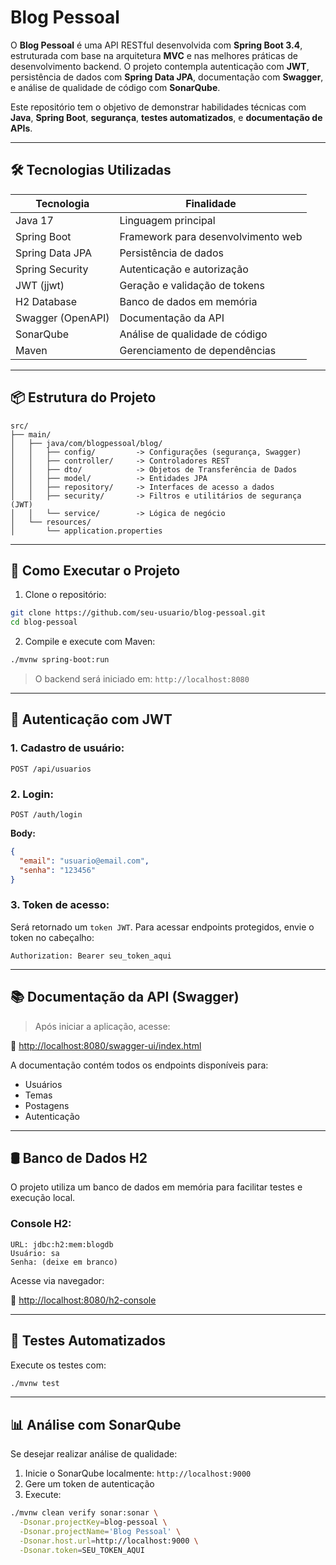 # Blog Pessoal

O **Blog Pessoal** é uma API RESTful desenvolvida com **Spring Boot 3.4**, estruturada com base na arquitetura **MVC** e nas melhores práticas de desenvolvimento backend. O projeto contempla autenticação com **JWT**, persistência de dados com **Spring Data JPA**, documentação com **Swagger**, e análise de qualidade de código com **SonarQube**.

Este repositório tem o objetivo de demonstrar habilidades técnicas com **Java**, **Spring Boot**, **segurança**, **testes automatizados**, e **documentação de APIs**.

---

## 🛠️ Tecnologias Utilizadas

| Tecnologia       | Finalidade                          |
|------------------|--------------------------------------|
| Java 17          | Linguagem principal                  |
| Spring Boot      | Framework para desenvolvimento web   |
| Spring Data JPA  | Persistência de dados                |
| Spring Security  | Autenticação e autorização           |
| JWT (jjwt)       | Geração e validação de tokens        |
| H2 Database      | Banco de dados em memória            |
| Swagger (OpenAPI)| Documentação da API                  |
| SonarQube        | Análise de qualidade de código       |
| Maven            | Gerenciamento de dependências        |

---

## 📦 Estrutura do Projeto

```
src/
├── main/
│   ├── java/com/blogpessoal/blog/
│   │   ├── config/         -> Configurações (segurança, Swagger)
│   │   ├── controller/     -> Controladores REST
│   │   ├── dto/            -> Objetos de Transferência de Dados
│   │   ├── model/          -> Entidades JPA
│   │   ├── repository/     -> Interfaces de acesso a dados
│   │   ├── security/       -> Filtros e utilitários de segurança (JWT)
│   │   └── service/        -> Lógica de negócio
│   └── resources/
│       └── application.properties
```

---

## 🚀 Como Executar o Projeto

1. Clone o repositório:
```bash
git clone https://github.com/seu-usuario/blog-pessoal.git
cd blog-pessoal
```

2. Compile e execute com Maven:
```bash
./mvnw spring-boot:run
```

> O backend será iniciado em: `http://localhost:8080`

---

## 🔐 Autenticação com JWT

### 1. Cadastro de usuário:
```http
POST /api/usuarios
```

### 2. Login:
```http
POST /auth/login
```
**Body:**
```json
{
  "email": "usuario@email.com",
  "senha": "123456"
}
```

### 3. Token de acesso:

Será retornado um `token JWT`. Para acessar endpoints protegidos, envie o token no cabeçalho:

```
Authorization: Bearer seu_token_aqui
```

---

## 📚 Documentação da API (Swagger)

> Após iniciar a aplicação, acesse:

🔗 [http://localhost:8080/swagger-ui/index.html](http://localhost:8080/swagger-ui/index.html)

A documentação contém todos os endpoints disponíveis para:

- Usuários
- Temas
- Postagens
- Autenticação

---

## 🛢️ Banco de Dados H2

O projeto utiliza um banco de dados em memória para facilitar testes e execução local.

### Console H2:
```
URL: jdbc:h2:mem:blogdb
Usuário: sa
Senha: (deixe em branco)
```

Acesse via navegador:

🔗 [http://localhost:8080/h2-console](http://localhost:8080/h2-console)

---

## 🧪 Testes Automatizados

Execute os testes com:

```bash
./mvnw test
```

---

## 📊 Análise com SonarQube

Se desejar realizar análise de qualidade:

1. Inicie o SonarQube localmente: `http://localhost:9000`
2. Gere um token de autenticação
3. Execute:

```bash
./mvnw clean verify sonar:sonar \
  -Dsonar.projectKey=blog-pessoal \
  -Dsonar.projectName='Blog Pessoal' \
  -Dsonar.host.url=http://localhost:9000 \
  -Dsonar.token=SEU_TOKEN_AQUI
```
